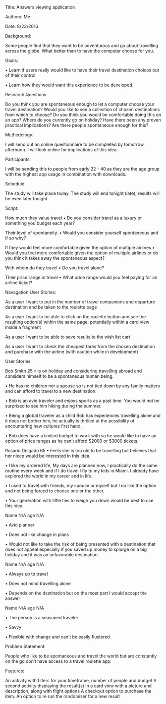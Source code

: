 Title: Answers viewing application


Authors: Me


Date: 8/23/2016


Background:

Some people find that they want to be adventurous and go about travelling across the globe. What better than to have the computer choose for you.


Goals:

•	Learn if users really would like to have their travel destination choices out of their control 

•	Learn how they would want this experience to be developed.


Research Questions:

Do you think you are spontaneous enough to let a computer choose your travel destination?
Would you like to see a collection of chosen destinations from which to choose?
Do you think you would be comfortable doing this on an app?
Where do you currently go on holiday?
Have there been any proven practical implications?
Are there people spontaneous enough for this?


Methedology:

I will send out an online questionnaire to be completed by tomorrow afternoon. 
I will look online for implications of this idea


Participants:

I will be sending this to people from early 22 - 40 as they are the age group with the highest app usage in combination with downloads.

Schedule:

The study will take place today. The study will end tonight (late), results will be even later tonight.

Script: 

How much they value travel
•	Do you consider travel as a luxury or something you budget each year?

Their level of spontaneity.
•	Would you consider yourself spontaneous and if so why?

If they would feel more comfortable given the option of multiple airlines
•	Would you feel more comfortable given the option of multiple airlines or do you think it takes away the spontaneous aspect?

With whom do they travel
•	Do you travel alone?

Their price range in travel
•	What price range would you feel paying for an airline ticket?

Navagation User Stories:

As a user I want to put in the number of travel companions and departure destination and be taken to the roulette page

As a user I want to be able to click on the roulette button and see the resulting option(s) within the same page, potentially within a card view inside a fragment

As a user I want to be able to save results to the wish list cart

As a user I want to check the cheapest fares from the chosen destination and purchase with the airline (with caution while in development)

User Stories:

Bob Smith 25
•	Is on holiday and considering travelling abroad and considers himself to be a spontaneous human being. 

•	He has no children nor a spouse so is not tied down by any family matters and can afford to travel to a new destination.

•	Bob is an avid traveler and enjoys sports as a past time. You would not be surprised to see him hiking during the summer.

•	Being a global traveler as a child Bob has experiences travelling alone and it does not bother him, he actually is thrilled at the possibility of encountering new cultures first hand.

•	Bob does have a limited budget to work with so he would like to have an option of price ranges as he can’t afford $2000 or $3000 tickets.

Rosario Delgado 65
•	Feels she is too old to be travelling but believes that her niece would be interested in this idea. 

•	I like my ordered life, My days are planned now, I practically do the same routine every week and if I do travel I fly to my kids in Miami. I already have explored the world in my career and in life.

•	I used to travel with friends, my spouse or myself but I do like the option and not being forced to choose one or the other.

•	Your generation with little ties to weigh you down would be best to use this idea

Name N/A age N/A

•	Avid planner

•	Does not like change in plans

•	Would not like to take the risk of being presented with a destination that does not appeal especially if you saved up money to splurge on a big holiday and it was an unfavorable destination.

Name N/A age N/A

•	Always up to travel

•	Does not mind travelling alone

•	Depends on the destination but on the most part I would accept the answer

Name N/A age N/A

•	The person is a seasoned traveler

•	Savvy

•	Flexible with change and can’t be easily flustered 

<!---->

Problem Statement:

People who like to be spontaneous and travel the world but are constantly on the go don’t have access to a travel roulette app.

Features:

An activity with filters for your timeframe, number of people and budget
A second activity displaying the result(s) in a card view with a picture and description, along with flight options
A checkout option to purchase the item.
An option to re run the randomizer for a new result


